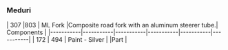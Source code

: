 
### Meduri

| 307 |803 | ML Fork |Composite road fork with an aluminum steerer tube.| Components |
|-----------|-----------|-----------|-----------|-----------|-----------|
| 172 | 494 | Paint - Silver |  |Part |

